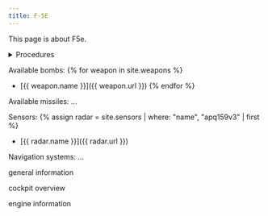 ```yaml
---
title: F-5E
---
```


This page is about F5e.

<details>
    <summary>Procedures</summary>

    <details>
        <summary>Engine Start Procedure</summary>
    </details>
    
    <details>
        <summary>PreTaxi Procedure</summary>
    </details>

    <details>
        <summary>Takeoff Procedure</summary>
    </details>

    <details>
        <summary>Engine Relight</summary>
    </details>
</details>

<!-- <input type="checkbox" id="horns" name="horns"> -->


<!-- filter somehow? data files? -->

Available bombs:
{% for weapon in site.weapons %}
- [{{ weapon.name }}]({{ weapon.url }})
{% endfor %}

Available missiles:
...

Sensors:
{% assign radar = site.sensors
    | where: "name", "apq159v3"
    | first %}
- [{{ radar.name }}]({{ radar.url }})

Navigation systems:
...

general information

cockpit overview

engine information

